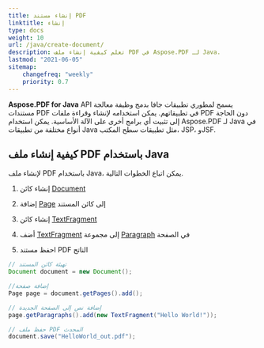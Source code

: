 ```yaml
---
title: إنشاء مستند PDF
linktitle: إنشاء
type: docs
weight: 10
url: /java/create-document/
description: تعلم كيفية إنشاء ملف PDF في Aspose.PDF لـ Java.
lastmod: "2021-06-05"
sitemap:
    changefreq: "weekly"
    priority: 0.7
---
```


**Aspose.PDF for Java** API يسمح لمطوري تطبيقات جافا بدمج وظيفة معالجة مستندات PDF في تطبيقاتهم. يمكن استخدامه لإنشاء وقراءة ملفات PDF دون الحاجة إلى تثبيت أي برامج أخرى على الآلة الأساسية. يمكن استخدام Aspose.PDF لـ Java في أنواع مختلفة من تطبيقات Java مثل تطبيقات سطح المكتب، JSP، وJSF.

## كيفية إنشاء ملف PDF باستخدام Java

لإنشاء ملف PDF باستخدام Java، يمكن اتباع الخطوات التالية.

1. إنشاء كائن [Document](https://reference.aspose.com/pdf/java/com.aspose.pdf/Document)
1. إضافة [Page](https://reference.aspose.com/pdf/java/com.aspose.pdf/Page) إلى كائن المستند
1. إنشاء كائن [TextFragment](https://reference.aspose.com/pdf/java/com.aspose.pdf.class-use/textfragment)

1. أضف [TextFragment](https://reference.aspose.com/pdf/java/com.aspose.pdf.class-use/textfragment) إلى مجموعة [Paragraph](https://reference.aspose.com/pdf/java/com.aspose.pdf/Paragraphs) في الصفحة
1. احفظ مستند PDF الناتج

```java
// تهيئة كائن المستند
Document document = new Document();

//إضافة صفحة
Page page = document.getPages().add();

// إضافة نص إلى الصفحة الجديدة
page.getParagraphs().add(new TextFragment("Hello World!"));

// حفظ ملف PDF المحدث
document.save("HelloWorld_out.pdf");
```